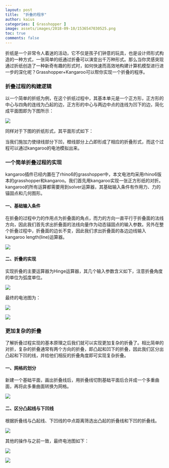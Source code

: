 ```yaml
---
layout: post
title:  "折叠的程序"
author: kaius
categories: [ Grasshopper ]
image: assets/images/2018-09-10/1536547030525.png
toc: true
comments: false
---
```


折纸是一个非常令人着迷的活动，它不仅是孩子们钟意的玩具，也是设计师形式构造的一种方式，一张简单的纸通过折叠可以演变出千万种形式。那么当你灵感突现通过折纸创造了一种新奇有趣的形式时，如何快速而高效地构建计算机模型进行进一步的深化呢？Grasshopper+Kangaroo可以帮你实现一个折叠的程序。


### 折叠过程的构建逻辑

以一个简单的折纸为例，在这个折纸过程中，其基本单元是一个正方形，正方形的中心与四角的连线为凸起的边，正方形的中心与两边中点的连线为凹下的边，简化成平面图即为下图所示：

![]({{site.baseurl}}/assets/images/2018-09-10/1536547030525.png)

同样对于下图的折纸形式，其平面形式如下：

[]({{site.baseurl}}/assets/images/2018-09-10/1536548920087.png)

当我们施加力使绿线部分下凹，橙线部分上凸即形成了相应的折叠形式，而这个过程可以通过kangaroo的电池模拟出来。


### 一个简单折叠过程的实现

kangaroo插件已经内置在了rhino6的grasshopper中，本文电池均采用rhino6版本的grasshopper和kangaroo。我们首先用kangaroo实现一张正方形纸的对折。kangaroo的所有运算都需要用到solver运算器，其基础输入条件有作用力、力的锚固点和几何图形。

#### 一、基础输入条件

在折叠的过程中力的作用点为折叠面的角点，而力的方向一直平行于折叠面的法线方向，因此我们首先求出折叠面的法线向量作为动态锚固点的输入参数。另外在整个折叠过程中，折叠面的边长不变，因此我们求出折叠面的各边边线输入kangaroo length(line)运算器。

![]({{site.baseurl}}/assets/images/2018-09-10/1536556021279.png)

#### 二、折叠的实现

实现折叠的主要运算器为Hinge运算器，其几个输入参数含义如下，注意折叠角度的单位为弧度单位。

![]({{site.baseurl}}/assets/images/2018-09-10/1536556525630.png)

最终的电池图为：

![]({{site.baseurl}}/assets/images/2018-09-10/1536556853772.png)

![]({{site.baseurl}}/assets/images/2018-09-10/1536556872695.png)

### 更加复杂的折叠

了解折叠过程实现的基本原理之后我们就可以实现更加复杂的折叠了。相比简单的对折，复杂的折叠通常有两个方向的折叠，即凸起和凹下的折叠，因此我们区分出凸起和下凹的线，并给他们相反的折叠角度即可实现复杂折叠。

#### 一、网格的划分

新建一个基础平面，画出折叠线后，用折叠线切割基础平面后合并成一个多重曲面，再将此多重曲面转换为网格。

![]({{site.baseurl}}/assets/images/2018-09-10/1536559754847.png)

#### 二、区分凸起线与下凹线

根据折叠线与凸起线、下凹线的中点距离筛选出凸起的折叠线和下凹的折叠线。

![]({{site.baseurl}}/assets/images/2018-09-10/1536561318720.png)

其他的操作与之前一致，最终电池图如下：

![]({{site.baseurl}}/assets/images/2018-09-10/1536561561041.png)

![]({{site.baseurl}}/assets/images/2018-09-10/1536561587933.png)

